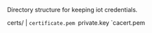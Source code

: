 Directory structure for keeping iot credentials.


certs/
    |
    `certificate.pem
    `private.key
    `cacert.pem
